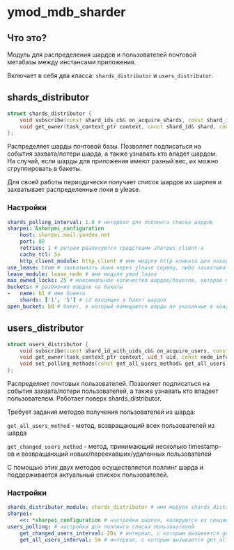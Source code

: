 # ymod_mdb_sharder

## Что это?
Модуль для распределения шардов и пользователей почтовой метабазы между инстансами приложения.

Включает в себя два класса: ``shards_distributor`` и ``users_distributor``.

## shards_distributor
```c++
struct shards_distributor {
    void subscribe(const shard_ids_cb& on_acquire_shards, const shard_ids_cb& on_release_shards);
    void get_owner(task_context_ptr context, const shard_id& shard, const node_info_cb& cb);
};
```

Распределяет шарды почтовой базы. Позволяет подписаться на события захвата/потери шарда, а также узнавать кто владет
шардом. На случай, если шарды для приложения имеют разный вес, их можно сгруппировать в бакеты.

Для своей работы периодически получает список шардов из шарпея и захватывает распределенные локи в ylease.

### Настройки
```yaml
shards_polling_interval: 1.0 # интервал для поллинга списка шардов
sharpei: &sharpei_configuration
    host: sharpei.mail.yandex.net
    port: 80
    retries: 1 # ретраи реализуются средствами sharpei_client-а
    cache_ttl: 5s
    http_client_module: http_client # имя модуля http клиента для походов в шарпей
use_lease: true # захватывать локи через ylease сервер, либо захватывать все шарды безусловно
lease_module: lease_node # имя модуля ymod_lease
max_owned_locks: 25 # максимальное количество шардов/бакетов, которое может захватить один инстанс приложения
buckets: # разбиение шардов на бакеты
-   name: b1 # имя бакета
    shards: ['1', '5'] # id входящих в бакет шардов
open_bucket: b0 # бакет, в который помещаются шарды не указанные в конфиге
```

## users_distributor
```c++
struct users_distributor {
    void subscribe(const shard_id_with_uids_cb& on_acquire_users, const shard_id_with_uids_cb& on_release_users);
    void get_owner(task_context_ptr context, uid_t uid, const node_info_cb& cb);
    void set_polling_methods(const get_all_users_method& get_all_users, const get_changed_users_method& get_changed_users);
};
```

Распределяет почтовых пользователей. Позволяет подписаться на события захвата/потери пользователей, а также узнавать
кто владеет пользователем. Работает поверх shards_distributor.

Требует задания методов получения пользователей из шарда:

``get_all_users_method`` - метод, возвращающий всех пользователей из шарда

``get_changed_users_method`` - метод, принимающий несколько timestamp-ов и возвращающий новых/переехавших/удаленных
пользователей

С помощью этих двух методов осуществляется поллинг шарда и поддерживается актуальный спискок пользователей.

### Настройки
```yaml
shards_distributor_module: shards_distributor # имя модуля shards_distributor-а
sharpei:
    <<: *sharpei_configuration # настройки шарпея, копируются из секции shards_distributor-а средствами yaml
users_polling: # настройки для поллинга списка пользователей
    get_changed_users_interval: 20s # интервал, с которым вызывается get_changed_users_method
    get_all_users_interval: 5m # интервал, с которым вызывается get_all_users_method
```